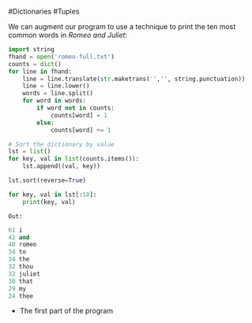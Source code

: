 #Dictionaries #Tuples 

We can augment our program to use a technique to print the ten most common words in *Romeo and Juliet*:
```python
import string
fhand = open('romeo-full.txt')
counts = dict()
for line in fhand:
    line = line.translate(str.maketrans('','', string.punctuation))
    line = line.lower()
    words = line.split()
    for word in words:
        if word not in counts:
            counts[word] = 1
        else:
            counts[word] += 1

# Sort the dictionary by value
lst = list()
for key, val in list(counts.items()):
    lst.append((val, key))

lst.sort(reverse=True)

for key, val in lst[:10]:
    print(key, val)
```
`Out:`
```python
61 i
42 and
40 romeo
34 to
34 the
32 thou
32 juliet
30 that
29 my
24 thee
```

- The first part of the program